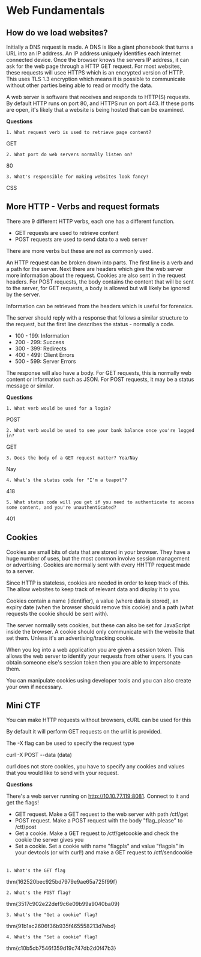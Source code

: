 # Web Fundamentals

## How do we load websites?

Initially a DNS request is made. A DNS is like a giant phonebook that turns a URL into an IP address. An IP address uniquely identifies each internet connected device. Once the browser knows the servers IP address, it can ask for the web page through a HTTP GET request. For most websites, these requests will usee HTTPS which is an encrypted version of HTTP. This uses TLS 1.3 encryption which means it is possible to communicate without other parties being able to read or modify the data.

A web server is software that receives and responds to HTTP(S) requests. By default HTTP runs on port 80, and HTTPS run on port 443. If these ports are open, it's likely that a website is being hosted that can be examined.

**Questions**

	1. What request verb is used to retrieve page content?

GET

	2. What port do web servers normally listen on?

80

	3. What's responsible for making websites look fancy?

CSS

## More HTTP - Verbs and request formats

There are 9 different HTTP verbs, each one has a different function.

* GET requests are used to retrieve content
* POST requests are used to send data to a web server

There are more verbs but these are not as commonly used. 

An HTTP request can be broken down into parts. The first line is a verb and a path for the server. Next there are headers which give the web server more information about the request. Cookies are also sent in the request headers. For POST requests, the body contains the content that will be sent to the server, for GET requests, a body is allowed but will likely be ignored by the server.

Information can be retrieved from the headers which is useful for forensics.

The server should reply with a response that follows a similar structure to the request, but the first line describes the status - normally a code.

* 100 - 199: Information
* 200 - 299: Success
* 300 - 399: Redirects
* 400 - 499: Client Errors
* 500 - 599: Server Errors

The response will also have a body. For GET requests, this is normally web content or information such as JSON. For POST requests, it may be a status message or similar.

**Questions**

	1. What verb would be used for a login?

POST

	2. What verb would be used to see your bank balance once you're logged in?

GET

	3. Does the body of a GET request matter? Yea/Nay

Nay

	4. What's the status code for "I'm a teapot"?

418

	5. What status code will you get if you need to authenticate to access some content, and you're unauthenticated?

401

## Cookies

Cookies are small bits of data that are stored in your browser. They have a huge number of uses, but the most common involve session management or advertising. Cookies are normally sent with every HHTTP request made to a server.

Since HTTP is stateless, cookies are needed in order to keep track of this. The allow websites to keep track of relevant data and display it to you.

Cookies contain a name (identifier), a value (where data is stored), an expiry date (when the browser should remove this cookie) and a path (what requests the cookie should be sent with).

The server normally sets cookies, but these can also be set for JavaScript inside the browser. A cookie should only communicate with the website that set them. Unless it's an advertising/tracking cookie.

When you log into a web application you are given a session token. This allows the web server to identify your requests from other users. If you can obtain someone else's session token then you are able to impersonate them.

You can manipulate cookies using developer tools and you can also create your own if necessary.

## Mini CTF

You can make HTTP requests without browsers, cURL can be used for this

By default it will perform GET requests on the url it is provided.

The -X flag can be used to specify the request type

curl -X POST --data (data)

curl does not store cookies, you have to specify any cookies and values that you would like to send with your request.

**Questions**

There's a web server running on http://10.10.77.119:8081. Connect to it and get the flags!

* GET request. Make a GET request to the web server with path /ctf/get
* POST request. Make a POST request with the body "flag_please" to /ctf/post
* Get a cookie. Make a GET request to /ctf/getcookie and check the cookie the server gives you	
* Set a cookie. Set a cookie with name "flagpls" and value "flagpls" in your devtools (or with curl!) and make a GET request to /ctf/sendcookie

######

	1. What's the GET flag

thm{162520bec925bd7979e9ae65a725f99f}

	2. What's the POST flag?

thm{3517c902e22def9c6e09b99a9040ba09}

	3. What's the "Get a cookie" flag?

thm{91b1ac2606f36b935f465558213d7ebd}

	4. What's the "Set a cookie" flag?

thm{c10b5cb7546f359d19c747db2d0f47b3}